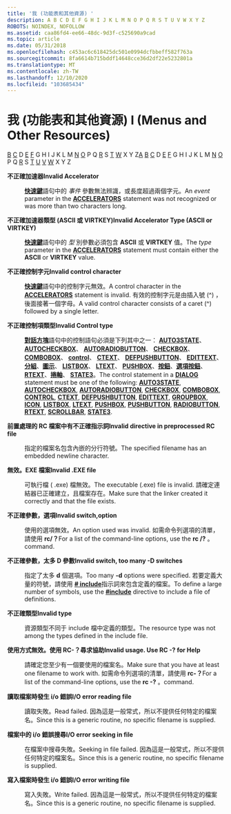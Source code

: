 ```yaml
---
title: '我 (功能表和其他資源) '
description: A B C D E F G H I J K L M N O P Q R S T U V W X Y Z
ROBOTS: NOINDEX, NOFOLLOW
ms.assetid: caa86fd4-ee66-48dc-9d3f-c525690a9cad
ms.topic: article
ms.date: 05/31/2018
ms.openlocfilehash: c453ac6c618425dc501e0994dcfbbeff582f763a
ms.sourcegitcommit: 8fa6614b715bddf14648cce36d2df22e5232801a
ms.translationtype: MT
ms.contentlocale: zh-TW
ms.lasthandoff: 12/10/2020
ms.locfileid: "103685434"
---
```

# <a name="i-menus-and-other-resources"></a><span data-ttu-id="bc186-103">我 (功能表和其他資源) </span><span class="sxs-lookup"><span data-stu-id="bc186-103">I (Menus and Other Resources)</span></span>

<span data-ttu-id="bc186-104">[](a.md) [B](b.md) [C](c.md) D [E](e.md) [F](f.md) G H I [](u.md) [](v.md) J K L M [N](n.md) [O](o.md) P Q [R](r.md) S [T](t.md) [W](w.md) X Y Z</span><span class="sxs-lookup"><span data-stu-id="bc186-104">[A](a.md) [B](b.md) [C](c.md) D [E](e.md) [F](f.md) G H I J K L M [N](n.md) [O](o.md) P Q [R](r.md) S [T](t.md) [U](u.md) [V](v.md) [W](w.md) X Y Z</span></span>

<dl> <dt>

<span data-ttu-id="bc186-105"><span id="tools.i_1_gly"></span><span id="TOOLS.I_1_GLY"></span>**不正確加速器**</span><span class="sxs-lookup"><span data-stu-id="bc186-105"><span id="tools.i_1_gly"></span><span id="TOOLS.I_1_GLY"></span>**Invalid Accelerator**</span></span>
</dt> <dd>

<span data-ttu-id="bc186-106">[**快速鍵**](accelerators-resource.md)語句中的 *事件* 參數無法辨識，或長度超過兩個字元。</span><span class="sxs-lookup"><span data-stu-id="bc186-106">An *event* parameter in the [**ACCELERATORS**](accelerators-resource.md) statement was not recognized or was more than two characters long.</span></span>

</dd> <dt>

<span data-ttu-id="bc186-107"><span id="tools.i_2_gly"></span><span id="TOOLS.I_2_GLY"></span>**不正確加速器類型 (ASCII 或 VIRTKEY)**</span><span class="sxs-lookup"><span data-stu-id="bc186-107"><span id="tools.i_2_gly"></span><span id="TOOLS.I_2_GLY"></span>**Invalid Accelerator Type (ASCII or VIRTKEY)**</span></span>
</dt> <dd>

<span data-ttu-id="bc186-108">[**快速鍵**](accelerators-resource.md)語句中的 *型* 別參數必須包含 **ASCII** 或 **VIRTKEY** 值。</span><span class="sxs-lookup"><span data-stu-id="bc186-108">The *type* parameter in the [**ACCELERATORS**](accelerators-resource.md) statement must contain either the **ASCII** or **VIRTKEY** value.</span></span>

</dd> <dt>

<span data-ttu-id="bc186-109"><span id="tools.i_3_gly"></span><span id="TOOLS.I_3_GLY"></span>**不正確控制字元**</span><span class="sxs-lookup"><span data-stu-id="bc186-109"><span id="tools.i_3_gly"></span><span id="TOOLS.I_3_GLY"></span>**Invalid control character**</span></span>
</dt> <dd>

<span data-ttu-id="bc186-110">[**快速鍵**](accelerators-resource.md)語句中的控制字元無效。</span><span class="sxs-lookup"><span data-stu-id="bc186-110">A control character in the [**ACCELERATORS**](accelerators-resource.md) statement is invalid.</span></span> <span data-ttu-id="bc186-111">有效的控制字元是由插入號 (^) ，後面接著一個字母。</span><span class="sxs-lookup"><span data-stu-id="bc186-111">A valid control character consists of a caret (^) followed by a single letter.</span></span>

</dd> <dt>

<span data-ttu-id="bc186-112"><span id="tools.i_4_gly"></span><span id="TOOLS.I_4_GLY"></span>**不正確控制項類型**</span><span class="sxs-lookup"><span data-stu-id="bc186-112"><span id="tools.i_4_gly"></span><span id="TOOLS.I_4_GLY"></span>**Invalid Control type**</span></span>
</dt> <dd>

<span data-ttu-id="bc186-113">[**對話方塊**](dialog-resource.md)語句中的控制語句必須是下列其中之一： [**AUTO3STATE**](auto3state-control.md)、 [**AUTOCHECKBOX**](autocheckbox-control.md)、 [**AUTORADIOBUTTON**](autoradiobutton-control.md)、 [**CHECKBOX**](checkbox-control.md)、 [**COMBOBOX**](combobox-control.md)、 [**control**](control-control.md)、 [**CTEXT**](ctext-control.md)、 [**DEFPUSHBUTTON**](defpushbutton-control.md)、 [**EDITTEXT**](edittext-control.md)、[**分組**](groupbox-control.md)、[**圖示**](icon-control.md)、 [**LISTBOX**](listbox-control.md)、 [**LTEXT**](ltext-control.md)、 [**PUSHBOX**](pushbox-control.md)、[**按鈕**](pushbutton-control.md)、[**選項按鈕**](radiobutton-control.md)、 [**RTEXT**](rtext-control.md)、[**捲軸**](scrollbar-control.md)、 [**STATE3**](state3-control.md)。</span><span class="sxs-lookup"><span data-stu-id="bc186-113">The control statement in a [**DIALOG**](dialog-resource.md) statement must be one of the following: [**AUTO3STATE**](auto3state-control.md), [**AUTOCHECKBOX**](autocheckbox-control.md), [**AUTORADIOBUTTON**](autoradiobutton-control.md), [**CHECKBOX**](checkbox-control.md), [**COMBOBOX**](combobox-control.md), [**CONTROL**](control-control.md), [**CTEXT**](ctext-control.md), [**DEFPUSHBUTTON**](defpushbutton-control.md), [**EDITTEXT**](edittext-control.md), [**GROUPBOX**](groupbox-control.md), [**ICON**](icon-control.md), [**LISTBOX**](listbox-control.md), [**LTEXT**](ltext-control.md), [**PUSHBOX**](pushbox-control.md), [**PUSHBUTTON**](pushbutton-control.md), [**RADIOBUTTON**](radiobutton-control.md), [**RTEXT**](rtext-control.md), [**SCROLLBAR**](scrollbar-control.md), [**STATE3**](state3-control.md).</span></span>

</dd> <dt>

<span data-ttu-id="bc186-114"><span id="tools.i_5_gly"></span><span id="TOOLS.I_5_GLY"></span>**前置處理的 RC 檔案中有不正確指示詞**</span><span class="sxs-lookup"><span data-stu-id="bc186-114"><span id="tools.i_5_gly"></span><span id="TOOLS.I_5_GLY"></span>**Invalid directive in preprocessed RC file**</span></span>
</dt> <dd>

<span data-ttu-id="bc186-115">指定的檔案名包含內嵌的分行符號。</span><span class="sxs-lookup"><span data-stu-id="bc186-115">The specified filename has an embedded newline character.</span></span>

</dd> <dt>

<span data-ttu-id="bc186-116"><span id="tools.i_6_gly"></span><span id="TOOLS.I_6_GLY"></span>**無效。EXE 檔案**</span><span class="sxs-lookup"><span data-stu-id="bc186-116"><span id="tools.i_6_gly"></span><span id="TOOLS.I_6_GLY"></span>**Invalid .EXE file**</span></span>
</dt> <dd>

<span data-ttu-id="bc186-117">可執行檔 ( .exe) 檔無效。</span><span class="sxs-lookup"><span data-stu-id="bc186-117">The executable (.exe) file is invalid.</span></span> <span data-ttu-id="bc186-118">請確定連結器已正確建立，且檔案存在。</span><span class="sxs-lookup"><span data-stu-id="bc186-118">Make sure that the linker created it correctly and that the file exists.</span></span>

</dd> <dt>

<span data-ttu-id="bc186-119"><span id="tools.i_7_gly"></span><span id="TOOLS.I_7_GLY"></span>**不正確參數，選項**</span><span class="sxs-lookup"><span data-stu-id="bc186-119"><span id="tools.i_7_gly"></span><span id="TOOLS.I_7_GLY"></span>**Invalid switch,option**</span></span>
</dt> <dd>

<span data-ttu-id="bc186-120">使用的選項無效。</span><span class="sxs-lookup"><span data-stu-id="bc186-120">An option used was invalid.</span></span> <span data-ttu-id="bc186-121">如需命令列選項的清單，請使用 **rc/？**</span><span class="sxs-lookup"><span data-stu-id="bc186-121">For a list of the command-line options, use the **rc /?**</span></span> <span data-ttu-id="bc186-122">。</span><span class="sxs-lookup"><span data-stu-id="bc186-122">command.</span></span>

</dd> <dt>

<span data-ttu-id="bc186-123"><span id="tools.i_8_gly"></span><span id="TOOLS.I_8_GLY"></span>**不正確參數，太多 D 參數**</span><span class="sxs-lookup"><span data-stu-id="bc186-123"><span id="tools.i_8_gly"></span><span id="TOOLS.I_8_GLY"></span>**Invalid switch, too many -D switches**</span></span>
</dt> <dd>

<span data-ttu-id="bc186-124">指定了太多 **d** 個選項。</span><span class="sxs-lookup"><span data-stu-id="bc186-124">Too many **-d** options were specified.</span></span> <span data-ttu-id="bc186-125">若要定義大量的符號，請使用 [**\# include**](-include.md)指示詞來包含定義的檔案。</span><span class="sxs-lookup"><span data-stu-id="bc186-125">To define a large number of symbols, use the [**\#include**](-include.md) directive to include a file of definitions.</span></span>

</dd> <dt>

<span data-ttu-id="bc186-126"><span id="tools.i_9_gly"></span><span id="TOOLS.I_9_GLY"></span>**不正確類型**</span><span class="sxs-lookup"><span data-stu-id="bc186-126"><span id="tools.i_9_gly"></span><span id="TOOLS.I_9_GLY"></span>**Invalid type**</span></span>
</dt> <dd>

<span data-ttu-id="bc186-127">資源類型不同于 include 檔中定義的類型。</span><span class="sxs-lookup"><span data-stu-id="bc186-127">The resource type was not among the types defined in the include file.</span></span>

</dd> <dt>

<span data-ttu-id="bc186-128"><span id="tools.i_10_gly"></span><span id="TOOLS.I_10_GLY"></span>**使用方式無效。使用 RC-？尋求協助**</span><span class="sxs-lookup"><span data-stu-id="bc186-128"><span id="tools.i_10_gly"></span><span id="TOOLS.I_10_GLY"></span>**Invalid usage. Use RC -? for Help**</span></span>
</dt> <dd>

<span data-ttu-id="bc186-129">請確定您至少有一個要使用的檔案名。</span><span class="sxs-lookup"><span data-stu-id="bc186-129">Make sure that you have at least one filename to work with.</span></span> <span data-ttu-id="bc186-130">如需命令列選項的清單，請使用 **rc-？**</span><span class="sxs-lookup"><span data-stu-id="bc186-130">For a list of the command-line options, use the **rc -?**</span></span> <span data-ttu-id="bc186-131">。</span><span class="sxs-lookup"><span data-stu-id="bc186-131">command.</span></span>

</dd> <dt>

<span data-ttu-id="bc186-132"><span id="tools.i_11_gly"></span><span id="TOOLS.I_11_GLY"></span>**讀取檔案時發生 i/o 錯誤**</span><span class="sxs-lookup"><span data-stu-id="bc186-132"><span id="tools.i_11_gly"></span><span id="TOOLS.I_11_GLY"></span>**I/O error reading file**</span></span>
</dt> <dd>

<span data-ttu-id="bc186-133">讀取失敗。</span><span class="sxs-lookup"><span data-stu-id="bc186-133">Read failed.</span></span> <span data-ttu-id="bc186-134">因為這是一般常式，所以不提供任何特定的檔案名。</span><span class="sxs-lookup"><span data-stu-id="bc186-134">Since this is a generic routine, no specific filename is supplied.</span></span>

</dd> <dt>

<span data-ttu-id="bc186-135"><span id="tools.i_12_gly"></span><span id="TOOLS.I_12_GLY"></span>**檔案中的 i/o 錯誤搜尋**</span><span class="sxs-lookup"><span data-stu-id="bc186-135"><span id="tools.i_12_gly"></span><span id="TOOLS.I_12_GLY"></span>**I/O error seeking in file**</span></span>
</dt> <dd>

<span data-ttu-id="bc186-136">在檔案中搜尋失敗。</span><span class="sxs-lookup"><span data-stu-id="bc186-136">Seeking in file failed.</span></span> <span data-ttu-id="bc186-137">因為這是一般常式，所以不提供任何特定的檔案名。</span><span class="sxs-lookup"><span data-stu-id="bc186-137">Since this is a generic routine, no specific filename is supplied.</span></span>

</dd> <dt>

<span data-ttu-id="bc186-138"><span id="tools.i_13_gly"></span><span id="TOOLS.I_13_GLY"></span>**寫入檔案時發生 i/o 錯誤**</span><span class="sxs-lookup"><span data-stu-id="bc186-138"><span id="tools.i_13_gly"></span><span id="TOOLS.I_13_GLY"></span>**I/O error writing file**</span></span>
</dt> <dd>

<span data-ttu-id="bc186-139">寫入失敗。</span><span class="sxs-lookup"><span data-stu-id="bc186-139">Write failed.</span></span> <span data-ttu-id="bc186-140">因為這是一般常式，所以不提供任何特定的檔案名。</span><span class="sxs-lookup"><span data-stu-id="bc186-140">Since this is a generic routine, no specific filename is supplied.</span></span>

</dd> </dl>

 

 




